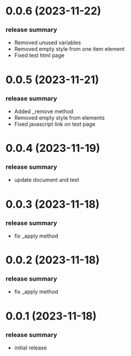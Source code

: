 <a name="0.0.6"></a>
# 0.0.6 (2023-11-22)

### release summary

- Removed unused variables
- Removed empty style from one item element
- Fixed test html page

<a name="0.0.5"></a>
# 0.0.5 (2023-11-21)

### release summary

- Added _remove method
- Removed empty style from elements
- Fixed javascript link on test page

<a name="0.0.4"></a>
# 0.0.4 (2023-11-19)

### release summary

- update document and test

<a name="0.0.3"></a>
# 0.0.3 (2023-11-18)

### release summary

- fix _apply method

<a name="0.0.2"></a>
# 0.0.2 (2023-11-18)

### release summary

- fix _apply method

<a name="0.0.1"></a>
# 0.0.1 (2023-11-18)

### release summary

- initial release